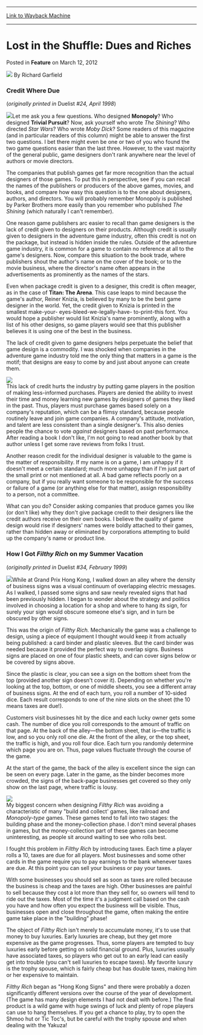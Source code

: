 
---
[Link to Wayback Machine](https://web.archive.org/web/20170601035211/http://magic.wizards.com/en/articles/archive/feature/lost-shuffle-dues-and-riches-2012-03-12)

[_metadata_:wayback_url]:- "http://magic.wizards.com/en/articles/archive/feature/lost-shuffle-dues-and-riches-2012-03-12"
[_metadata_:wayback_raw_url]:- "https://web.archive.org/web/20170601035211id_/http://magic.wizards.com/en/articles/archive/feature/lost-shuffle-dues-and-riches-2012-03-12"
[_metadata_:wayback_capture_timestamp]:- "2017-06-01 03:52:11+00:00"
[_metadata_:description]:- "Credit Where Due (originally printed in Duelist #24, April 1998)"
[_metadata_:generator]:- "Drupal 7 (http://drupal.org)"
---


Lost in the Shuffle: Dues and Riches
====================================



 Posted in **Feature**
 on March 12, 2012 






![](https://media.magic.wizards.com/styles/auth_small/public/images/person/authorpic_richardgarfield_0.jpg)
By Richard Garfield











### Credit Where Due


(*originally printed in* Duelist *#24, April 1998*)


![](https://media.magic.wizards.com/image_legacy_migration/images/magic/daily/features/feature186_creditCover.jpg)Let me ask you a few questions. Who designed **Monopoly**? Who designed **Trivial Pursuit**? Now, ask yourself who wrote *The Shining*? Who directed *Star Wars*? Who wrote *Moby Dick*? Some readers of this magazine (and in particular readers of this column) might be able to answer the first two questions. I bet there might even be one or two of you who found the two game questions easier than the last three. However, to the vast majority of the general public, game designers don't rank anywhere near the level of authors or movie directors.


The companies that publish games get far more recognition than the actual designers of those games. To put this in perspective, see if you can recall the names of the publishers or producers of the above games, movies, and books, and compare how easy this question is to the one about designers, authors, and directors. You will probably remember Monopoly is published by Parker Brothers more easily than you remember who published *The Shining* (which naturally I can't remember).


One reason game publishers arc easier to recall than game designers is the lack of credit given to designers on their products. Although credit is usually given to designers in the adventure game industry, often this credit is not on the package, but instead is hidden inside the rules. Outside of the adventure game industry, it is common for a game to contain no reference at all to the game's designers. Now, compare this situation to the book trade, where publishers shout the author's name on the cover of the book; or to the movie business, where the director's name often appears in the advertisements as prominently as the names of the stars.


Even when package credit is given to a designer, this credit is often meager, as in the case of **Titan: The Arena**. This case leaps to mind because the game's author, Reiner Knizia, is believed by many to be the best game designer in the world. Yet, the credit given to Knizia is printed in the smallest make-your- eyes-bleed-we-legally-have- to-print-this font. You would hope a publisher would list Knizia's name prominently, along with a list of his other designs, so game players would see that this publisher believes it is using one of the best in the business.


The lack of credit given to game designers helps perpetuate the belief that game design is a commodity. I was shocked when companies in the adventure game industry told me the only thing that matters in a game is the motif; that designs are easy to come by and just about anyone can create them.


![](https://media.magic.wizards.com/image_legacy_migration/images/magic/daily/features/feature186_creditImage.jpg)  
This lack of credit hurts the industry by putting game players in the position of making less-informed purchases. Players are denied the ability to invest their time and money learning new games by designers of games they liked in the past. Thus, players must purchase games based solely on a company's reputation, which can be a flimsy standard, because people routinely leave and join game companies. A company's attitude, motivation, and talent are less consistent than a single designer's. This also denies people the chance to vote *against* designers based on past performance. After reading a book I don't like, I'm not going to read another book by that author unless I get some rave reviews from folks I trust.


Another reason credit for the individual designer is valuable to the game is the matter of responsibility. If my name is on a game, I am unhappy if it doesn't meet a certain standard; much more unhappy than if I'm just part of the small print or not mentioned at all. A bad game reflects poorly on a company, but if you really want someone to be responsible for the success or failure of a game (or anything else for that matter), assign responsibility to a person, not a committee.


What can you do? Consider asking companies that produce games you like (or don't like) why they don't give package credit to their designers like the credit authors receive on their own books. I believe the quality of game design would rise if designers' names were boldly attached to their games, rather than hidden away or eliminated by corporations attempting to build up the company's name or product line.


  
### How I Got *Filthy Rich* on my Summer Vacation


(*originally printed in* Duelist *#34, February 1999*)


![](https://media.magic.wizards.com/image_legacy_migration/images/magic/daily/features/feature186_richCover.jpg)While at Grand Prix Hong Kong, I walked down an alley where the density of business signs was a visual continuum of overlapping electric messages. As I walked, I passed some signs and saw newly revealed signs that had been previously hidden. I began to wonder about the strategy and politics involved in choosing a location for a shop and where to hang its sign, for surely your sign would obscure someone else's sign, and in turn be obscured by other signs.


This was the origin of *Filthy Rich.* Mechanically the game was a challenge to design, using a piece of equipment I thought would keep it from actually being published: a card binder and plastic sleeves. But the card binder was needed because it provided the perfect way to overlap signs. Business signs are placed on one of four plastic sheets, and can cover signs below or be covered by signs above.


Since the plastic is clear, you can see a sign on the bottom sheet from the top (provided another sign doesn't cover it). Depending on whether you're looking at the top, bottom, or one of middle sheets, you see a different array of business signs. At the end of each turn, you roll a number of 10-sided dice. Each result corresponds to one of the nine slots on the sheet (the 10 means taxes are due!).


Customers visit businesses hit by the dice and each lucky owner gets some cash. The number of dice you roll corresponds to the amount of traffic on that page. At the back of the alley—the bottom sheet, that is—the traffic is low, and so you only roll one die. At the front of the alley, or the top sheet, the traffic is high, and you roll four dice. Each turn you randomly determine which page you are on. Thus, page values fluctuate through the course of the game.


At the start of the game, the back of the alley is excellent since the sign can be seen on every page. Later in the game, as the binder becomes more crowded, the signs of the back-page businesses get covered so they only show on the last page, where traffic is lousy.


![](https://media.magic.wizards.com/image_legacy_migration/images/magic/daily/features/feature186_richImage.jpg)  
My biggest concern when designing *Filthy Rich* was avoiding a characteristic of many "build and collect' games, like railroad and *Monopoly-type* games. These games tend to fall into two stages: the building phase and the money-collection phase. I don't mind several phases in games, but the money-collection part of these games can become uninteresting, as people sit around waiting to see who rolls best.


I fought this problem in *Filthy Rich* by introducing taxes. Each time a player rolls a 10, taxes are due for all players. Most businesses and some other cards in the game require you to pay earnings to the bank whenever taxes are due. At this point you can sell your business or pay your taxes.


With some businesses you should sell as soon as taxes are rolled because the business is cheap and the taxes are high. Other businesses are painful to sell because they cost a lot more than they sell for, so owners will tend to ride out the taxes. Most of the time it's a judgment call based on the cash you have and how often you expect the business will be visible. Thus, businesses open and close throughout the game, often making the entire game take place in the "building" phase!


The object of *Filthy Rich* isn't merely to accumulate money, it's to use that money to buy luxuries. Early luxuries are cheap, but they get more expensive as the game progresses. Thus, some players are tempted to buy luxuries early before getting on solid financial ground. Plus, luxuries usually have associated taxes, so players who get out to an early lead can easily get into trouble (you can't sell luxuries to escape taxes). My favorite luxury is the trophy spouse, which is fairly cheap but has double taxes, making him or her expensive to maintain.


*Filthy Rich* began as "Hong Kong Signs" and there were probably a dozen significantly different versions over the course of the year of development. (The game has many design elements I had not dealt with before.) The final product is a wild game with huge swings of luck and plenty of rope players can use to hang themselves. If you get a chance to play, try to open the Shmoo hut or Tic Toc's, but be careful with the trophy spouse and when dealing with the Yakuza! 


  






